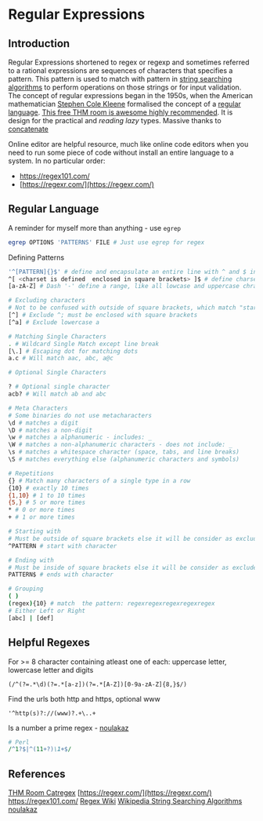 # Regular Expressions

## Introduction

Regular Expressions shortened to regex or regexp and sometimes referred to a rational expressions are sequences of characters that specifies a pattern. This pattern is used to match with pattern in [string searching algorithms](https://en.wikipedia.org/wiki/String-searching_algorithm)   to perform operations on those strings or for input validation. The concept of regular expressions began in the 1950s, when the American mathematician [Stephen Cole Kleene](https://en.wikipedia.org/wiki/Stephen_Cole_Kleene "Stephen Cole Kleene") formalised the concept of a [regular language](https://en.wikipedia.org/wiki/Regular_language "Regular language"). [This free THM room is awesome highly recommended](https://tryhackme.com/room/catregex). It is design for the practical and *reading lazy* types. Massive thanks to [concatenate](https://tryhackme.com/p/concatenate)

Online editor are helpful resource, much like online code editors when you need to run some piece of code without install an entire language to a system. In no particular order:
- https://regex101.com/
- [https://regexr.com/](https://regexr.com/)

## Regular Language

A reminder for myself more than anything - use `egrep`
```bash
egrep OPTIONS 'PATTERNS' FILE # Just use egrep for regex 
```

Defining Patterns
```bash
'^[PATTERN]{}$' # define and encapsulate an entire line with ^ and $ in single quotes
^[ <charset is defined  enclosed in square brackets> ]$ # define charset
[a-zA-Z] # Dash '-' define a range, like all lowcase and uppercase chracters

# Excluding characters
# Not to be confused with outside of square brackets, which match "starting with"
[^] # Exclude ^; must be enclosed with square brackets 
[^a] # Exclude lowercase a

# Matching Single Characters
. # Wildcard Single Match except line break
[\.] # Escaping dot for matching dots 
a.c # Will match aac, abc, a@c

# Optional Single Characters

? # Optional single character  
acb? # Will match ab and abc

# Meta Characters
# Some binaries do not use metacharacters
\d # matches a digit
\D # matches a non-digit
\w # matches a alphanumeric - includes: _
\W # matches a non-alphanumeric characters - does not include: _  
\s # matches a whitespace character (space, tabs, and line breaks)
\S # matches everything else (alphanumeric characters and symbols)

# Repetitions
{} # Match many characters of a single type in a row 
{10} # exactly 10 times
{1,10} # 1 to 10 times
{5,} # 5 or more times
* # 0 or more times
+ # 1 or more times

# Starting with 
# Must be outside of square brackets else it will be consider as exclude single character 
^PATTERN # start with character

# Ending with
# Must be inside of square brackets else it will be consider as exclude single character 
PATTERN$ # ends with character

# Grouping
( )
(regex){10} # match  the pattern: regexregexregexregexregex
# Either Left or Right
[abc] | [def]

```


## Helpful Regexes

For  >= 8 character containing atleast one of each: uppercase letter, lowercase letter and digits

```
(/^(?=.*\d)(?=.*[a-z])(?=.*[A-Z])[0-9a-zA-Z]{8,}$/)
```

Find the urls both http and https, optional www
```
'^http(s)?://(www)?.+\..+
```


Is a number a prime regex - [noulakaz](https://www.noulakaz.net/2007/03/18/a-regular-expression-to-check-for-prime-numbers/)
```perl
# Perl
/^1?$|^(11+?)\1+$/
```


## References

[THM Room Catregex](https://tryhackme.com/room/catregex)
[https://regexr.com/](https://regexr.com/)
https://regex101.com/
[Regex Wiki](https://en.wikipedia.org/wiki/Regular_expression)
[Wikipedia String Searching Algorithms](https://en.wikipedia.org/wiki/String-searching_algorithm)  
[noulakaz](https://www.noulakaz.net/2007/03/18/a-regular-expression-to-check-for-prime-numbers/)